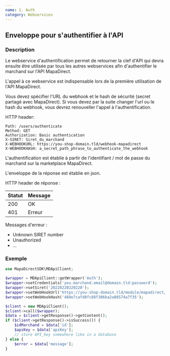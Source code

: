 ```yaml
---
name: 1. Auth
category: Webservices
---
```



## Enveloppe pour s'authentifier à l'API ##


### Description ###

Le webservice d'authentification permet de retourner la clef d'API qui devra ensuite être utilisée par tous les autres webservices afin d'authentifier le marchand sur l'API MapaDirect.

L'appel à ce webservice est indispensable lors de la première utilisation de l'API MapaDirect.

Vous devez spécifier l'URL du webhook et le hash de sécurité (secret partagé avec MapaDirect).
Si vous devez par la suite changer l'url ou le hash du webhook, vous devrez renouveller l'appel à l'authentification.

HTTP header:

```
Path: /users/authenticate
Method: GET
Authorization: Basic authentication
X-SIRET: Siret_du_marchand
X-WEBHOOKURL: https://you-shop-domain.tld/webhook-mapadirect
X-WEBHOOKHASH: a_secret_path_phrase_to_authenticate_the_webhook
```

L'authentification est établie à partir de l'identifiant / mot de passe du marchand sur la marketplace MapaDirect.

L'enveloppe de la réponse est établie en json.

HTTP header de réponse :

| Statut | Message |
| ------ | ------ |
| 200 | OK |
| 401 | Erreur |

Messages d'erreur :

* Unknown SIRET number
* Unauthorized
* ...

### Exemple ###

```php
use MapaDirectSDK\MDApiClient;

$wrapper = MDApiClient::getWrapper('Auth');
$wrapper->setCredentials('you.marchand.email@domain.tld:password');
$wrapper->setSiret('20220220220220');
$wrapper->setWebHookUrl('https://you-shop-domain.tld/module/mapadirect/ordersSync');
$wrapper->setWebHookHash('488e7cafd8fc88f386ba2a88574a7f35');

$client = new MDApiClient();
$client->call($wrapper);
$data = $client->getResponse()->getContent();
if ($client->getResponse()->isSuccess()) {
    $idMarchand = $data['id'];
    $apiKey = $data['apiKey'];
    // store API_key somewhere like in a database
} else {
    $error = $data['message'];
}
```

